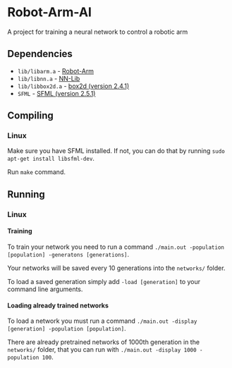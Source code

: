# Robot-Arm-AI
A project for training a neural network to control a robotic arm

## Dependencies
* `lib/libarm.a` - [Robot-Arm](https://github.com/gregora/Robot-Arm)
* `lib/libnn.a` - [NN-Lib](https://github.com/gregora/NN-Lib)
* `lib/libbox2d.a` - [box2d (version 2.4.1)](https://github.com/erincatto/box2d/releases/tag/v2.4.1)
* `SFML` - [SFML (version 2.5.1)](https://www.sfml-dev.org/download/sfml/2.5.1/)

## Compiling

### Linux

Make sure you have SFML installed.
If not, you can do that by running `sudo apt-get install libsfml-dev`.

Run `make` command.

## Running

### Linux

#### Training

To train your network you need to run a command `./main.out -population [population] -generatons [generations]`.

Your networks will be saved every 10 generations into the  `networks/` folder.

To load a saved generation simply add `-load [generation]` to your command line arguments.

#### Loading already trained networks

To load a network you must run a command `./main.out -display [generation] -population [population]`.

There are already pretrained networks of 1000th generation in the `networks/` folder, that you can run with `./main.out -display 1000 -population 100`.
